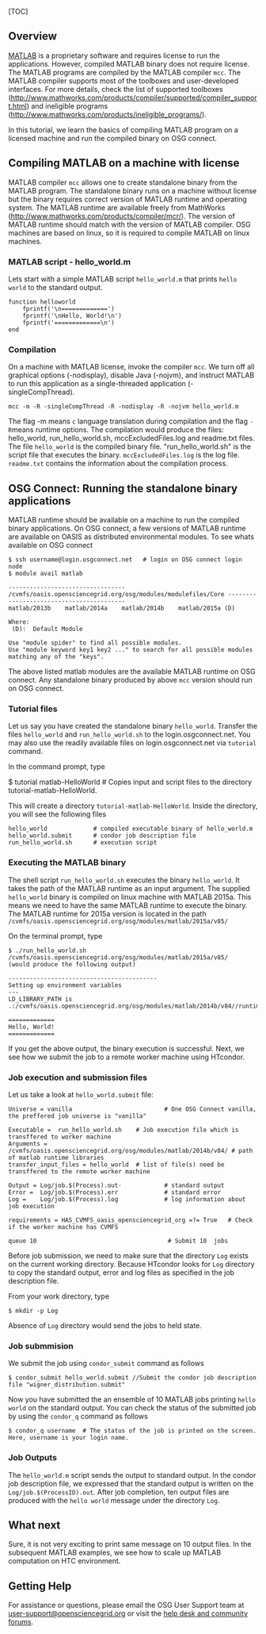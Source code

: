 [title]: - "Basics of compiled MATLAB applications - Hello World example"
[TOC]
 
## Overview

[MATLAB](http://www.mathworks.com/products/matlab/) is a proprietary software and requires license to run the applications.  However, compiled MATLAB binary does not require license.  The MATLAB programs are compiled by the MATLAB compiler `mcc`. The MATLAB compiler supports most of the toolboxes and user-developed 
interfaces. For more details, check the list of supported toolboxes (http://www.mathworks.com/products/compiler/supported/compiler_support.html) and 
ineligible programs (http://www.mathworks.com/products/ineligible_programs/). 

In this tutorial, we learn the basics of compiling MATLAB program on a licensed machine and run the compiled binary on OSG connect. 



## Compiling MATLAB on a machine with license 

MATLAB compiler `mcc` allows one to create standalone binary from the MATLAB program. The standalone binary runs on a machine without license but the binary requires correct version of MATLAB runtime and operating system. The MATLAB runtime are available freely from MathWorks (http://www.mathworks.com/products/compiler/mcr/). The version of MATLAB runtime should match with the version of MATLAB compiler. OSG machines are based on linux, so it is required to compile MATLAB on linux machines.  

### MATLAB script - hello_world.m 

Lets start with a simple MATLAB script `hello_world.m` that prints `hello world` to the standard output. 
    
    function helloworld
        fprintf('\n=============')
        fprintf('\nHello, World!\n')
        fprintf('=============\n')
    end  

### Compilation 

On a machine with MATLAB license, invoke the compiler `mcc`. We turn off all graphical options (-nodisplay), disable Java (-nojvm), and 
instruct MATLAB to run this application as a single-threaded application (-singleCompThread). 

    mcc -m -R -singleCompThread -R -nodisplay -R -nojvm hello_world.m

The flag -m means `c` language translation during compilation and the flag `-R`means runtime options.  The compilation would produce the 
files: hello_world, run_hello_world.sh, mccExcludedFiles.log and readme.txt files.  The file `hello_world` is the compiled binary 
file. "run_hello_world.sh" is the script file that executes the binary. `mccExcludedFiles.log` is the log file. `readme.txt` contains the 
information about the compilation process. 


## OSG Connect: Running the standalone binary applications

MATLAB runtime should be available on a machine to run the compiled binary applications. On OSG connect, a few versions of MATLAB runtime are available on OASIS as distributed environmental 
modules. To see whats available on OSG connect

    $ ssh username@login.osgconnect.net   # login on OSG connect login node
    $ module avail matlab
    
    --------------------------------- /cvmfs/oasis.opensciencegrid.org/osg/modules/modulefiles/Core -----------------------------------------
    matlab/2013b    matlab/2014a    matlab/2014b    matlab/2015a (D)

    Where:
     (D):  Default Module

    Use "module spider" to find all possible modules.
    Use "module keyword key1 key2 ..." to search for all possible modules matching any of the "keys".

The above listed matlab modules are the available MATLAB runtime on OSG connect. Any standalone binary produced by above `mcc` version 
should run on OSG connect. 

### Tutorial files

Let us say you have created the standalone binary `hello_world`. Transfer the files `hello_world` and `run_hello_world.sh` to the login.osgconnect.net. You may also use the readily available files on login.osgconnect.net via `tutorial` command. 


In the command prompt, type 

$ tutorial matlab-HelloWorld # Copies input and script files to the directory tutorial-matlab-HelloWorld.
 
This will create a directory `tutorial-matlab-HelloWorld`. Inside the directory, you will see the following files
   
    hello_world             # compiled executable binary of hello_world.m
    hello_world.submit      # condor job description file
    run_hello_world.sh      # execution script
### Executing the MATLAB binary

The shell script `run_hello_world.sh` executes the binary `hello_world`. It takes the path of the MATLAB runtime as an 
input argument. The supplied `hello_world` binary is compiled on linux machine with MATLAB 2015a. This means we need to have the same MATLAB 
runtime to execute the binary. The MATLAB runtime for 2015a version is located in the path  `/cvmfs/oasis.opensciencegrid.org/osg/modules/matlab/2015a/v85/`

On the terminal prompt, type

    $ ./run_hello_world.sh /cvmfs/oasis.opensciencegrid.org/osg/modules/matlab/2015a/v85/
    (would produce the following output)

    ------------------------------------------
    Setting up environment variables
    ---
    LD_LIBRARY_PATH is .:/cvmfs/oasis.opensciencegrid.org/osg/modules/matlab/2014b/v84//runtime/glnxa64:/cvmfs/oasis.opensciencegrid.org/osg/modules/matlab/2014b/v84//bin/glnxa64:/cvmfs/oasis.opensciencegrid.org/osg/modules/matlab/2014b/v84//sys/os/glnxa64:/cvmfs/oasis.opensciencegrid.org/osg/modules/matlab/2014b/v84//sys/opengl/lib/glnxa64
    
    =============
    Hello, World!
    =============

If you get the above output, the binary execution is successful. Next, we see how we submit the job to a remote worker machine 
using HTcondor. 

### Job execution and submission files

Let us take a look at `hello_world.submit` file: 

    Universe = vanilla                          # One OSG Connect vanilla, the preffered job universe is "vanilla"

    Executable =  run_hello_world.sh    # Job execution file which is transffered to worker machine
    Arguments = /cvmfs/oasis.opensciencegrid.org/osg/modules/matlab/2014b/v84/ # path of matlab runtime libraries 
    transfer_input_files = hello_world  # list of file(s) need be transffered to the remote worker machine 

    Output = Log/job.$(Process).out⋅            # standard output 
    Error =  Log/job.$(Process).err             # standard error
    Log =    Log/job.$(Process).log             # log information about job execution

    requirements = HAS_CVMFS_oasis_opensciencegrid_org =?= True   # Check if the worker machine has CVMFS 

    queue 10                                     # Submit 10  jobs


Before job submission, we need to make sure that the directory `Log` exists on the current working directory. Because HTcondor looks for 
`Log` directory to copy the standard output, error and log files as specified in the job description file. 

From your work directory, type

    $ mkdir -p Log

Absence of `Log` directory would send the jobs to held state. 

### Job submmision 


We submit the job using `condor_submit` command as follows

	$ condor_submit hello_world.submit //Submit the condor job description file "wigner_distribution.submit"

Now you have submitted the an ensemble of 10 MATLAB jobs printing `hello world` on the standard output. You can check the status of the submitted job by using the `condor_q` command as follows

	$ condor_q username  # The status of the job is printed on the screen. Here, username is your login name.


### Job Outputs 

The `hello_world.m` script sends the output to standard output. In the condor job description file, we expressed that the standard output is written on the `Log/job.$(ProcessID).out`. After job completion, ten output files are produced with the `hello world` message under the directory `Log`. 

## What next 
Sure, it is not very exciting to print same message on 10 output files. In the subsequent MATLAB examples,  we see  how to scale up MATLAB computation on HTC environment. 

## Getting Help
For assistance or questions, please email the OSG User Support team  at [user-support@opensciencegrid.org](mailto:user-support@opensciencegrid.org) or visit the [help desk and community forums](http://support.opensciencegrid.org).
